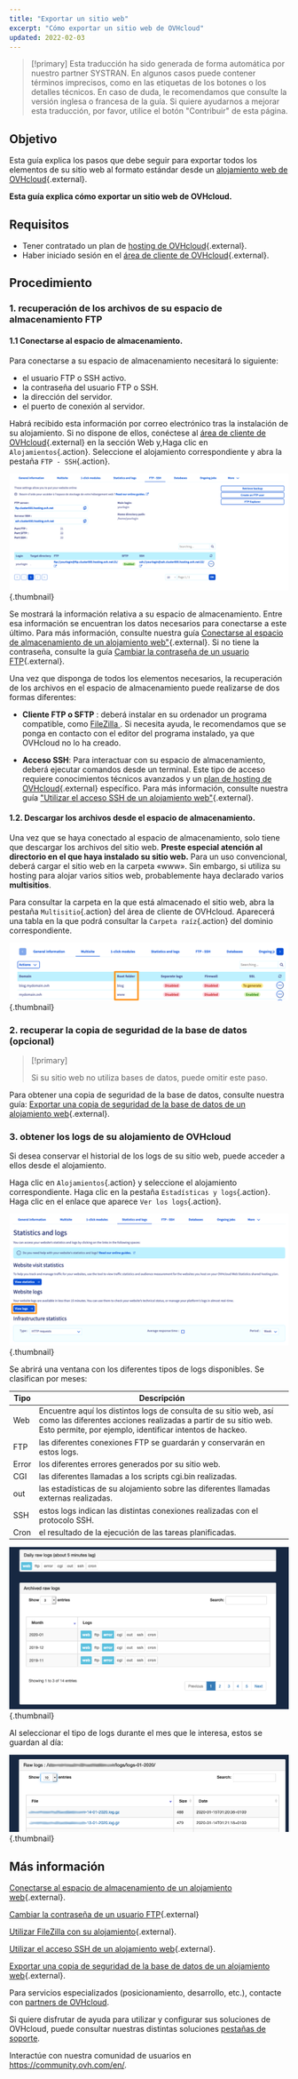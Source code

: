 ```yaml
---
title: "Exportar un sitio web"
excerpt: "Cómo exportar un sitio web de OVHcloud"
updated: 2022-02-03
---
```


> [!primary]
> Esta traducción ha sido generada de forma automática por nuestro partner SYSTRAN. En algunos casos puede contener términos imprecisos, como en las etiquetas de los botones o los detalles técnicos. En caso de duda, le recomendamos que consulte la versión inglesa o francesa de la guía. Si quiere ayudarnos a mejorar esta traducción, por favor, utilice el botón "Contribuir" de esta página.
>

## Objetivo

Esta guía explica los pasos que debe seguir para exportar todos los elementos de su sitio web al formato estándar desde un [alojamiento web de OVHcloud](https://www.ovhcloud.com/fr/web-hosting/){.external}.

**Esta guía explica cómo exportar un sitio web de OVHcloud.**

## Requisitos

- Tener contratado un plan de [hosting de OVHcloud](https://www.ovhcloud.com/es/web-hosting/){.external}.
- Haber iniciado sesión en el [área de cliente de OVHcloud](https://www.ovh.com/auth/?action=gotomanager&from=https://www.ovh.es/&ovhSubsidiary=es){.external}.

## Procedimiento

### 1. recuperación de los archivos de su espacio de almacenamiento FTP

#### 1.1 Conectarse al espacio de almacenamiento.

Para conectarse a su espacio de almacenamiento necesitará lo siguiente:

- el usuario FTP o SSH activo.
- la contraseña del usuario FTP o SSH.
- la dirección del servidor.
- el puerto de conexión al servidor.

Habrá recibido esta información por correo electrónico tras la instalación de su alojamiento. Si no dispone de ellos, conéctese al [área de cliente de OVHcloud](https://ca.ovh.com/auth/?action=gotomanager&from=https://www.ovh.com/world/&ovhSubsidiary=ws){.external} en la sección Web y,Haga clic en `Alojamientos`{.action}. Seleccione el alojamiento correspondiente y abra la pestaña `FTP - SSH`{.action}. 

![export-website](images/export-website-step1-1.png){.thumbnail}

Se mostrará la información relativa a su espacio de almacenamiento. Entre esa información se encuentran los datos necesarios para conectarse a este último. Para más información, consulte nuestra guía [Conectarse al espacio de almacenamiento de un alojamiento web"](/pages/web_cloud/web_hosting/ftp_connection){.external}. Si no tiene la contraseña, consulte la guía [Cambiar la contraseña de un usuario FTP](/pages/web_cloud/web_hosting/ftp_change_password){.external}.

Una vez que disponga de todos los elementos necesarios, la recuperación de los archivos en el espacio de almacenamiento puede realizarse de dos formas diferentes:

- **Cliente FTP o SFTP** : deberá instalar en su ordenador un programa compatible, como [FileZilla ](/pages/web_cloud/web_hosting/ftp_filezilla_user_guide). Si necesita ayuda, le recomendamos que se ponga en contacto con el editor del programa instalado, ya que OVHcloud no lo ha creado.

- **Acceso SSH**: Para interactuar con su espacio de almacenamiento, deberá ejecutar comandos desde un terminal. Este tipo de acceso requiere conocimientos técnicos avanzados y un [plan de hosting de OVHcloud](https://www.ovhcloud.com/es/web-hosting/){.external} específico. Para más información, consulte nuestra guía ["Utilizar el acceso SSH de un alojamiento web"](/pages/web_cloud/web_hosting/ssh_on_webhosting){.external}. 

#### 1.2. Descargar los archivos desde el espacio de almacenamiento.

Una vez que se haya conectado al espacio de almacenamiento, solo tiene que descargar los archivos del sitio web. **Preste especial atención al directorio en el que haya instalado su sitio web.** Para un uso convencional, deberá cargar el sitio web en la carpeta «www». Sin embargo, si utiliza su hosting para alojar varios sitios web, probablemente haya declarado varios **multisitios**.

Para consultar la carpeta en la que está almacenado el sitio web, abra la pestaña `Multisitio`{.action} del área de cliente de OVHcloud. Aparecerá una tabla en la que podrá consultar la `Carpeta raíz`{.action} del dominio correspondiente.

![export-website](images/export-website-step1-2.png){.thumbnail}

### 2. recuperar la copia de seguridad de la base de datos (opcional)

> [!primary]
>
> Si su sitio web no utiliza bases de datos, puede omitir este paso.
>

Para obtener una copia de seguridad de la base de datos, consulte nuestra guía:
[Exportar una copia de seguridad de la base de datos de un alojamiento web](/pages/web_cloud/web_hosting/sql_database_export){.external}.

### 3. obtener los logs de su alojamiento de OVHcloud

Si desea conservar el historial de los logs de su sitio web, puede acceder a ellos desde el alojamiento.

Haga clic en `Alojamientos`{.action} y seleccione el alojamiento correspondiente. Haga clic en la pestaña `Estadísticas y logs`{.action}. Haga clic en el enlace que aparece `Ver los logs`{.action}.

![export-website](images/export-website-step3-1.png){.thumbnail}

Se abrirá una ventana con los diferentes tipos de logs disponibles. Se clasifican por meses:

| Tipo  	| Descripción                                                                                                                                                                                         	|
|-------	|-----------------------------------------------------------------------------------------------------------------------------------------------------------------------------------------------------	|
| Web   	| Encuentre aquí los distintos logs de consulta de su sitio web, así como las diferentes acciones realizadas a partir de su sitio web. Esto permite, por ejemplo, identificar intentos de hackeo. 	|
| FTP   	| las diferentes conexiones FTP se guardarán y conservarán en estos logs.                                                                                                                     	|
| Error 	| los diferentes errores generados por su sitio web.                                                                                                                                                    	|
| CGI   	| las diferentes llamadas a los scripts cgi.bin realizadas.                                                                                                                                     	|
| out   	| las estadísticas de su alojamiento sobre las diferentes llamadas externas realizadas.                                                                                                                  	|
| SSH   	| estos logs indican las distintas conexiones realizadas con el protocolo SSH.                                                                                                                      	|
| Cron  	| el resultado de la ejecución de las tareas planificadas.                                                                                                                                                	|

![export-website](images/export-website-step3-3.png){.thumbnail}

Al seleccionar el tipo de logs durante el mes que le interesa, estos se guardan al día:

![export-website](images/export-website-step3-4.png){.thumbnail}

## Más información

[Conectarse al espacio de almacenamiento de un alojamiento web](/pages/web_cloud/web_hosting/ftp_connection){.external}.

[Cambiar la contraseña de un usuario FTP](/pages/web_cloud/web_hosting/ftp_change_password){.external}

[Utilizar FileZilla con su alojamiento](/pages/web_cloud/web_hosting/ftp_filezilla_user_guide){.external}.

[Utilizar el acceso SSH de un alojamiento web](/pages/web_cloud/web_hosting/ssh_on_webhosting){.external}. 

[Exportar una copia de seguridad de la base de datos de un alojamiento web](/pages/web_cloud/web_hosting/sql_database_export){.external}.

Para servicios especializados (posicionamiento, desarrollo, etc.), contacte con [partners de OVHcloud](https://partner.ovhcloud.com/es/directory/).

Si quiere disfrutar de ayuda para utilizar y configurar sus soluciones de OVHcloud, puede consultar nuestras distintas soluciones [pestañas de soporte](https://www.ovhcloud.com/es/support-levels/).

Interactúe con nuestra comunidad de usuarios en <https://community.ovh.com/en/>.